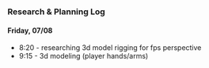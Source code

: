### Research & Planning Log
#### Friday, 07/08
* 8:20 - researching 3d model rigging for fps perspective
* 9:15 - 3d modeling (player hands/arms)